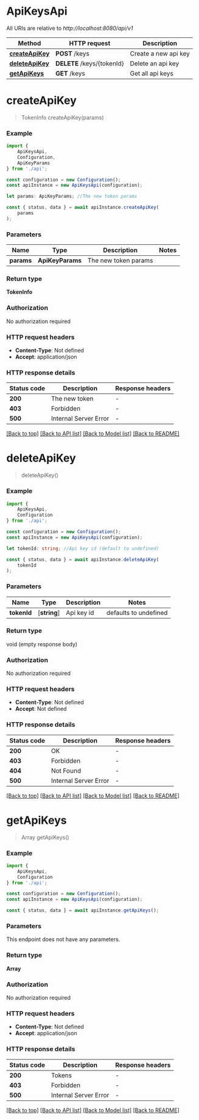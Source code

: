 # ApiKeysApi

All URIs are relative to *http://localhost:8080/api/v1*

|Method | HTTP request | Description|
|------------- | ------------- | -------------|
|[**createApiKey**](#createapikey) | **POST** /keys | Create a new api key|
|[**deleteApiKey**](#deleteapikey) | **DELETE** /keys/{tokenId} | Delete an api key|
|[**getApiKeys**](#getapikeys) | **GET** /keys | Get all api keys|

# **createApiKey**
> TokenInfo createApiKey(params)


### Example

```typescript
import {
    ApiKeysApi,
    Configuration,
    ApiKeyParams
} from './api';

const configuration = new Configuration();
const apiInstance = new ApiKeysApi(configuration);

let params: ApiKeyParams; //The new token params

const { status, data } = await apiInstance.createApiKey(
    params
);
```

### Parameters

|Name | Type | Description  | Notes|
|------------- | ------------- | ------------- | -------------|
| **params** | **ApiKeyParams**| The new token params | |


### Return type

**TokenInfo**

### Authorization

No authorization required

### HTTP request headers

 - **Content-Type**: Not defined
 - **Accept**: application/json


### HTTP response details
| Status code | Description | Response headers |
|-------------|-------------|------------------|
|**200** | The new token |  -  |
|**403** | Forbidden |  -  |
|**500** | Internal Server Error |  -  |

[[Back to top]](#) [[Back to API list]](../README.md#documentation-for-api-endpoints) [[Back to Model list]](../README.md#documentation-for-models) [[Back to README]](../README.md)

# **deleteApiKey**
> deleteApiKey()


### Example

```typescript
import {
    ApiKeysApi,
    Configuration
} from './api';

const configuration = new Configuration();
const apiInstance = new ApiKeysApi(configuration);

let tokenId: string; //Api key id (default to undefined)

const { status, data } = await apiInstance.deleteApiKey(
    tokenId
);
```

### Parameters

|Name | Type | Description  | Notes|
|------------- | ------------- | ------------- | -------------|
| **tokenId** | [**string**] | Api key id | defaults to undefined|


### Return type

void (empty response body)

### Authorization

No authorization required

### HTTP request headers

 - **Content-Type**: Not defined
 - **Accept**: Not defined


### HTTP response details
| Status code | Description | Response headers |
|-------------|-------------|------------------|
|**200** | OK |  -  |
|**403** | Forbidden |  -  |
|**404** | Not Found |  -  |
|**500** | Internal Server Error |  -  |

[[Back to top]](#) [[Back to API list]](../README.md#documentation-for-api-endpoints) [[Back to Model list]](../README.md#documentation-for-models) [[Back to README]](../README.md)

# **getApiKeys**
> Array<TokenInfo> getApiKeys()


### Example

```typescript
import {
    ApiKeysApi,
    Configuration
} from './api';

const configuration = new Configuration();
const apiInstance = new ApiKeysApi(configuration);

const { status, data } = await apiInstance.getApiKeys();
```

### Parameters
This endpoint does not have any parameters.


### Return type

**Array<TokenInfo>**

### Authorization

No authorization required

### HTTP request headers

 - **Content-Type**: Not defined
 - **Accept**: application/json


### HTTP response details
| Status code | Description | Response headers |
|-------------|-------------|------------------|
|**200** | Tokens |  -  |
|**403** | Forbidden |  -  |
|**500** | Internal Server Error |  -  |

[[Back to top]](#) [[Back to API list]](../README.md#documentation-for-api-endpoints) [[Back to Model list]](../README.md#documentation-for-models) [[Back to README]](../README.md)

